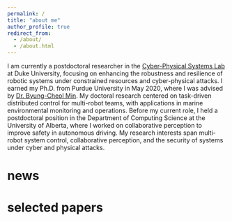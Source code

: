 ```yaml
---
permalink: /
title: "about me"
author_profile: true
redirect_from: 
  - /about/
  - /about.html
---
```


I am currently a postdoctoral researcher in the [Cyber-Physical Systems Lab](https://cpsl.pratt.duke.edu/) at Duke University, focusing on enhancing the robustness and resilience of robotic systems under constrained resources and cyber-physical attacks. I earned my Ph.D. from Purdue University in May 2020, where I was advised by [Dr. Byung-Cheol Min](https://web.ics.purdue.edu/%7Eminb/). My doctoral research centered on task-driven distributed control for multi-robot teams, with applications in marine environmental monitoring and operations. Before my current role, I held a postdoctoral position in the Department of Computing Science at the University of Alberta, where I worked on collaborative perception to improve safety in autonomous driving. My research interests span multi-robot system control, collaborative perception, and the security of systems under cyber and physical attacks.



news
======


selected papers
======




